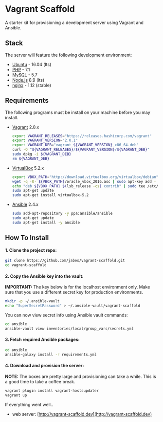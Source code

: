 # Vagrant Scaffold

A starter kit for provisioning a development server using Vagrant and Ansible.

## Stack

The server will feature the following development environment:

- [Ubuntu](http://releases.ubuntu.com/16.04/) - 16.04 (lts)
- [PHP](http://php.net/releases/7_1_0.php) - 7.1
- [MySQL](https://dev.mysql.com/doc/relnotes/mysql/5.7/en/) - 5.7
- [Node.js](https://nodejs.org/en/blog/release/v8.9.0/) 8.9 (lts)
- [nginx](http://nginx.org/en/CHANGES-1.12) - 1.12 (stable)

## Requirements

The following programs must be install on your machine before you may install.

- [Vagrant](https://www.vagrantup.com/downloads.html) 2.0.x

  ```bash
  export VAGRANT_RELEASES="https://releases.hashicorp.com/vagrant"
  export VAGRANT_VERSION="2.0.1"
  export VAGRANT_DEB="vagrant_${VAGRANT_VERSION}_x86_64.deb"
  curl -O "${VAGRANT_RELEASES}/${VAGRANT_VERSION}/${VAGRANT_DEB}"
  sudo dpkg -i ${VAGRANT_DEB}
  rm ${VAGRANT_DEB}
  ```

- [VirtualBox](https://www.virtualbox.org/wiki/Downloads) 5.2.x

  ```bash
  export VBOX_PATH="http://download.virtualbox.org/virtualbox/debian"
  wget -q -O- ${VBOX_PATH}/oracle_vbox_2016.asc | sudo apt-key add -
  echo "deb ${VBOX_PATH} $(lsb_release -cs) contrib" | sudo tee /etc/apt/sources.list.d/virtualbox.list
  sudo apt-get update
  sudo apt-get install virtualbox-5.2
  ```

- [Ansible](http://docs.ansible.com/ansible/latest/intro_installation.html) 2.4.x

  ```bash
  sudo add-apt-repository -y ppa:ansible/ansible
  sudo apt-get update
  sudo apt-get install -y ansible
  ```

## How To Install

#### 1. Clone the project repo:
    
```bash
git clone https://github.com/jabes/vagrant-scaffold.git
cd vagrant-scaffold
```

#### 2. Copy the Ansible key into the vault:
  
**IMPORTANT:** The key below is for the localhost environment only.
Make sure that you use a different secret key for production environments.

```bash
mkdir -p ~/.ansible-vault
echo "SuperSecretPassword" > ~/.ansible-vault/vagrant-scaffold
```

You can now view secret info using Ansible vault commands:

```bash
cd ansible
ansible-vault view inventories/local/group_vars/secrets.yml
```

#### 3. Fetch required Ansible packages:

```bash
cd ansible
ansible-galaxy install -r requirements.yml
```

#### 4. Download and provision the server:

**NOTE:** The boxes are pretty large and provisioning can take a while.
This is a good time to take a coffee break.

```bash
vagrant plugin install vagrant-hostsupdater
vagrant up
```

If everything went well..

- web server: [http://vagrant-scaffold.dev](http://vagrant-scaffold.dev)
